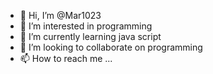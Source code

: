 - 👋 Hi, I’m @Mar1023
- 👀 I’m interested in programming 
- 🌱 I’m currently learning java script
- 💞️ I’m looking to collaborate on programming 
- 📫 How to reach me ...

<!---
Mar1023/Mar1023 is a ✨ special ✨ repository because its `README.md` (this file) appears on your GitHub profile.
You can click the Preview link to take a look at your changes.
--->
